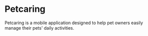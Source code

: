 # Petcaring

Petcaring is a mobile application designed to help pet owners easily manage their pets' daily activities.
